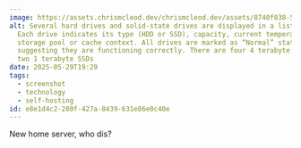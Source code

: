 ```yaml
---
image: https://assets.chrismcleod.dev/chrismcleod.dev/assets/8740f038-5e64-473e-8654-b6942391a751.png
alt: Several hard drives and solid-state drives are displayed in a list format.
  Each drive indicates its type (HDD or SSD), capacity, current temperature, and
  storage pool or cache context. All drives are marked as “Normal” status,
  suggesting they are functioning correctly. There are four 4 terabyte HDDs, and
  two 1 terabyte SSDs
date: 2025-05-29T19:29
tags:
  - screenshot
  - technology
  - self-hosting
id: e8e1d4c2-280f-427a-8439-631e86e0c40e
---
```


New home server, who dis?
